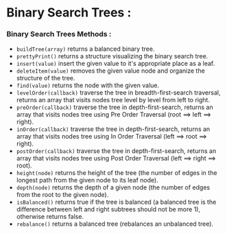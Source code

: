 # Binary Search Trees :

### Binary Search Trees Methods :

  - `buildTree(array)` returns a balanced binary tree.
  - `prettyPrint()` returns a structure visualizing the binary search tree.
  - `insert(value)` insert the given value to it's appropriate place as a leaf.
  - `deleteItem(value)` removes the given value node and organize the structure of the tree.
  - `find(value)` returns the node with the given value.
  - `levelOrder(callback)` traverse the tree in breadth-first-search traversal, returns an array that visits nodes tree level by level from left to right.
  - `preOrder(callback)` traverse the tree in depth-first-search, returns an array that visits nodes tree using Pre Order Traversal (root ==> left ==> right).
  - `inOrder(callback)` traverse the tree in depth-first-search, returns an array that visits nodes tree using In Order Traversal (left ==> root ==> right).
  - `postOrder(callback)` traverse the tree in depth-first-search, returns an array that visits nodes tree using Post Order Traversal (left ==> right ==> root).
  - `height(node)` returns the height of the tree (the number of edges in the longest path from the given node to its leaf node).
  - `depth(node)` returns the depth of a given node (the number of edges from the root to the given node).
  - `isBalanced()` returns true if the tree is balanced (a balanced tree is the difference between left and right subtrees should not be more 1), otherwise returns false.
  - `rebalance()` returns a balanced tree (rebalances an unbalanced tree).
